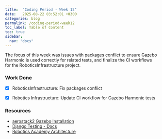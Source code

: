 ```yaml
---
title:  "Coding Period - Week 12"
date:   2025-08-22 03:52:01 +0300
categories: blog
permalink: /coding-period-week12
toc_label: Table of Content
toc: true
sidebar:
  nav: "docs"
---
```


The focus of this week was issues with packages conflict to ensure Gazebo Harmonic is used correctly for related tests, and finalize the CI workflows for the RoboticsInfrastructure project.

### Work Done

- [X] RoboticsInfrastructure: Fix packages conflict
- [X] Robotics Infrastructure: Update CI workflow for Gazebo Harmonic tests


### Resources
- [aerostack2 Gazebo Installation](https://aerostack2.github.io/_03_aerial_platforms/_gazebo_simulation/index.html#installation)
- [Django Testing - Docs](https://docs.djangoproject.com/en/5.2/topics/testing/overview/)
- [Robotics Academy Architecture](https://github.com/JdeRobot/RoboticsAcademy/blob/humble-devel/docs/clientside.md)